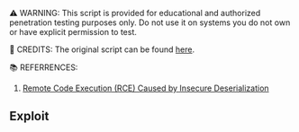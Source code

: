 ⚠️ WARNING: This script is provided for educational and authorized penetration testing purposes only. Do not use it on systems you do not own or have explicit permission to test.

🙏 CREDITS: The original script can be found [here](https://github.com/advisories/GHSA-33xw-247w-6hmc).

📚 REFERRENCES:
1. [Remote Code Execution (RCE) Caused by Insecure Deserialization](https://github.com/bentoml/BentoML/security/advisories/GHSA-33xw-247w-6hmc)


## Exploit

